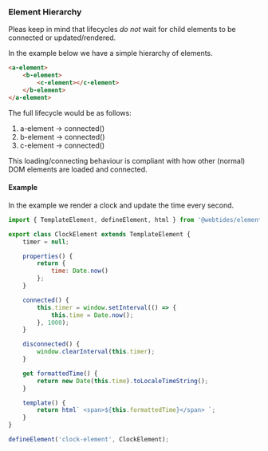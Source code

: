 ### Element Hierarchy

Pleas keep in mind that lifecycles _do not_ wait for child elements to be connected or updated/rendered.

In the example below we have a simple hierarchy of elements.

```html
<a-element>
    <b-element>
        <c-element></c-element>
    </b-element>
</a-element>
```

The full lifecycle would be as follows:

1. a-element -> connected()
2. b-element -> connected()
3. c-element -> connected()

This loading/connecting behaviour is compliant with how other (normal) DOM elements are loaded and connected.

#### Example

In the example we render a clock and update the time every second.

```javascript
import { TemplateElement, defineElement, html } from '@webtides/element-js';

export class ClockElement extends TemplateElement {
    timer = null;

    properties() {
        return {
            time: Date.now()
        };
    }

    connected() {
        this.timer = window.setInterval(() => {
            this.time = Date.now();
        }, 1000);
    }

    disconnected() {
        window.clearInterval(this.timer);
    }

    get formattedTime() {
        return new Date(this.time).toLocaleTimeString();
    }

    template() {
        return html` <span>${this.formattedTime}</span> `;
    }
}

defineElement('clock-element', ClockElement);
```
